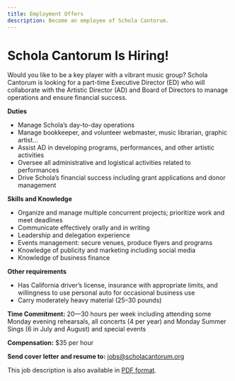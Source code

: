 ```yaml
---
title: Employment Offers
description: Become an employee of Schola Cantorum.
---
```

# Schola Cantorum Is Hiring!

Would you like to be a key player with a vibrant music group? Schola Cantorum is
looking for a part-time Executive Director (ED) who will collaborate with the
Artistic Director (AD) and Board of Directors to manage operations and ensure
financial success.

**Duties**

+ Manage Schola’s day-to-day operations
+ Manage bookkeeper, and volunteer webmaster, music librarian, graphic artist...
+ Assist AD in developing programs, performances, and other artistic activities
+ Oversee all administrative and logistical activities related to performances
+ Drive Schola’s financial success including grant applications and donor management

**Skills and Knowledge**

+ Organize and manage multiple concurrent projects; prioritize work and meet deadlines
+ Communicate effectively orally and in writing
+ Leadership and delegation experience
+ Events management: secure venues, produce flyers and programs
+ Knowledge of publicity and marketing including social media
+ Knowledge of business finance

**Other requirements**

+ Has California driver’s license, insurance with appropriate limits, and
  willingness to use personal auto for occasional business use
+ Carry moderately heavy material (25–30 pounds)

**Time Commitment:** 20—30 hours per week including attending some Monday evening rehearsals, all
concerts (4 per year) and Monday Summer Sings (6 in July and August) and special events

**Compensation:** $35 per hour

**Send cover letter and resume to:** [jobs@scholacantorum.org](mailto:jobs@scholacantorum.org)

This job description is also available in [PDF format](schola-ed.pdf).
